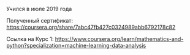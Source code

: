   
Учился в июле 2019 года

Полученный сертификат: https://coursera.org/share/7abc47fb427c0324989abb6792178c82

Ссылка на Курс 1:
https://www.coursera.org/learn/mathematics-and-python?specialization=machine-learning-data-analysis
